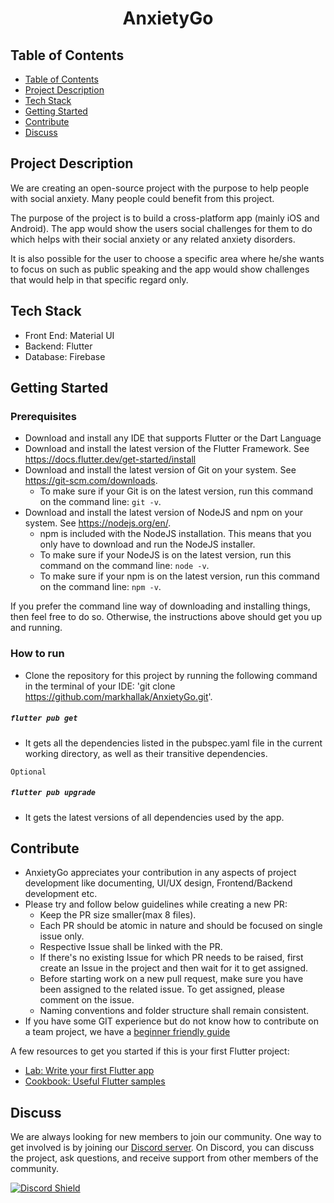 <h1 align="center">AnxietyGo</h1>


## Table of Contents

- [Table of Contents](#table-of-contents)
- [Project Description](#project-description)
- [Tech Stack](#tech-stack)
- [Getting Started](#getting-started)
- [Contribute](#contribute)
- [Discuss](#discuss)

## Project Description

We are creating an open-source project with the purpose to help people with social anxiety. Many people could benefit from this project.


The purpose of the project is to build a cross-platform app (mainly iOS and Android). The app would show the users social challenges for them to do which helps with their social anxiety or any related anxiety disorders.

It is also possible for the user to choose a specific area where he/she wants to focus on such as public speaking and the app would show challenges that would help in that specific regard only.

## Tech Stack

- Front End: Material UI
- Backend: Flutter
- Database: Firebase

## Getting Started

### Prerequisites

- Download and install any IDE that supports Flutter or the Dart Language
- Download and install the latest version of the Flutter Framework. See https://docs.flutter.dev/get-started/install
- Download and install the latest version of Git on your system. See https://git-scm.com/downloads.
    - To make sure if your Git is on the latest version, run this command on the command line: `git -v`.
- Download and install the latest version of NodeJS and npm on your system. See https://nodejs.org/en/.
    - npm is included with the NodeJS installation. This means that you only have to download and run the NodeJS installer.
    - To make sure if your NodeJS is on the latest version, run this command on the command line: `node -v`.
    - To make sure if your npm is on the latest version, run this command on the command line: `npm -v`.

If you prefer the command line way of downloading and installing things, then feel free to do so. Otherwise, the instructions above should get you up and running.

### How to run

- Clone the repository for this project by running the following command in the terminal of your IDE: 'git clone https://github.com/markhallak/AnxietyGo.git'.


##### `flutter pub get`

- It gets all the dependencies listed in the pubspec.yaml file in the current working directory, as well as their transitive dependencies.

`Optional`
##### `flutter pub upgrade`

- It gets the latest versions of all dependencies used by the app.

## Contribute

- AnxietyGo appreciates your contribution in any aspects of project development like documenting, UI/UX design, Frontend/Backend development etc.
- Please try and follow below guidelines while creating a new PR:
    - Keep the PR size smaller(max 8 files).
    - Each PR should be atomic in nature and should be focused on single issue only.
    - Respective Issue shall be linked with the PR.
    - If there's no existing Issue for which PR needs to be raised, first create an Issue in the project and then wait for it to get assigned.
    - Before starting work on a new pull request, make sure you have been assigned to the related issue. To get assigned, please comment on the issue.
    - Naming conventions and folder structure shall remain consistent.
- If you have some GIT experience but do not know how to contribute on a team project, we have a [beginner friendly guide](Contributing.md)

A few resources to get you started if this is your first Flutter project:

- [Lab: Write your first Flutter app](https://docs.flutter.dev/get-started/codelab)
- [Cookbook: Useful Flutter samples](https://docs.flutter.dev/cookbook)

## Discuss

We are always looking for new members to join our community. One way to get involved is by joining our [Discord server](https://discord.gg/uW6UEfgcRn). On Discord, you can discuss the project, ask questions, and receive support from other members of the community.

[![Discord Shield](https://discordapp.com/api/guilds/1038198557150285914/widget.png?style=shield)](https://discord.gg/uW6UEfgcRn)